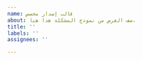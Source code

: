 ```yaml
---
name: قالب إصدار مخصص
about: صف الغرض من نموذج المشكلة هذا هنا.
title: ''
labels: ''
assignees: ''

---
```



